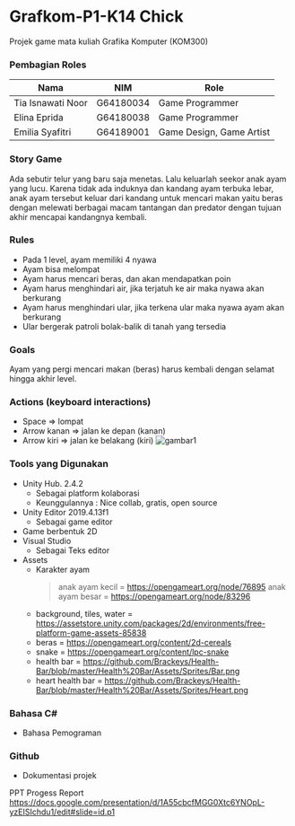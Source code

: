 # Grafkom-P1-K14 Chick
Projek game mata kuliah Grafika Komputer (KOM300)

### Pembagian Roles
| Nama | NIM | Role |
| ---- | --- | ---- |
| Tia Isnawati Noor | G64180034 | Game Programmer | 
| Elina Eprida | G64180038 | Game Programmer |
| Emilia Syafitri | G64189001 | Game Design, Game Artist |

### Story Game
Ada sebutir telur yang baru saja menetas. Lalu keluarlah seekor anak ayam yang lucu. Karena tidak ada induknya dan kandang ayam terbuka lebar, anak ayam tersebut keluar dari kandang untuk mencari makan yaitu beras dengan melewati berbagai macam tantangan dan predator dengan tujuan akhir mencapai kandangnya kembali.

### Rules
* Pada 1 level, ayam memiliki 4 nyawa
* Ayam bisa melompat
* Ayam harus mencari beras, dan akan mendapatkan poin 
* Ayam harus menghindari air, jika terjatuh ke air maka nyawa akan berkurang
* Ayam harus menghindari ular, jika terkena ular maka nyawa ayam akan berkurang
* Ular bergerak patroli bolak-balik di tanah yang tersedia

### Goals
Ayam yang pergi mencari makan (beras) harus kembali dengan selamat hingga akhir level. 

### Actions (keyboard interactions)
* Space => lompat
* Arrow kanan => jalan ke depan (kanan)
* Arrow kiri => jalan ke belakang (kiri)
![gambar1](https://user-images.githubusercontent.com/65218108/103652333-8aa93b00-4f95-11eb-82d6-69e5858e776d.jpg)

### Tools yang Digunakan
* Unity Hub. 2.4.2
  - Sebagai platform kolaborasi
  - Keunggulannya : Nice collab, gratis, open source
* Unity Editor 2019.4.13f1
  - Sebagai game editor
* Game berbentuk 2D
* Visual Studio
  - Sebagai Teks editor
* Assets
  - Karakter ayam 
     > anak ayam kecil = https://opengameart.org/node/76895
     > anak ayam besar = https://opengameart.org/node/83296
  - background, tiles, water = https://assetstore.unity.com/packages/2d/environments/free-platform-game-assets-85838 
  - beras = https://opengameart.org/content/2d-cereals
  - snake = https://opengameart.org/content/lpc-snake 
  - health bar = https://github.com/Brackeys/Health-Bar/blob/master/Health%20Bar/Assets/Sprites/Bar.png
  - heart health bar = https://github.com/Brackeys/Health-Bar/blob/master/Health%20Bar/Assets/Sprites/Heart.png

### Bahasa C#
  - Bahasa Pemograman

### Github 
  - Dokumentasi projek
  
  
PPT Progess Report 
https://docs.google.com/presentation/d/1A55cbcfMGG0Xtc6YNOpL-yzEISIchdu1/edit#slide=id.p1
